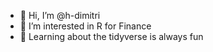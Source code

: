 - 👋 Hi, I’m @h-dimitri
- 👀 I’m interested in R for Finance
- 🌱 Learning about the tidyverse is always fun

<!---
h-dimitri/h-dimitri is a ✨ special ✨ repository because its `README.md` (this file) appears on your GitHub profile.
You can click the Preview link to take a look at your changes.
--->
